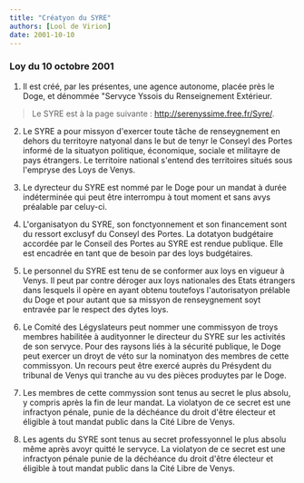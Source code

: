 ```yaml
---
title: "Créatyon du SYRE"
authors: [Lool de Virion]
date: 2001-10-10
---
```


### Loy du 10 octobre 2001

1. Il est créé, par les présentes, une agence autonome, placée près le Doge, et dénommée "Servyce Yssois du Renseignement Extérieur.

> Le SYRE est à la page suivante : http://serenyssime.free.fr/Syre/.

2. Le SYRE a pour missyon d'exercer toute tâche de renseygnement en dehors du territoyre natyonal dans le but de tenyr le Conseyl des Portes informé de la situatyon politique, économique, sociale et militayre de pays étrangers.
Le territoire national s'entend des territoires situés sous l'empryse des Loys de Venys.

3. Le dyrecteur du SYRE est nommé par le Doge pour un mandat à durée indéterminée qui peut être interrompu à tout moment et sans avys préalable par celuy-ci.

4. L'organisatyon du SYRE, son fonctyonnement et son financement sont du ressort exclusyf du Conseyl des Portes. La dotatyon budgétaire accordée par le Conseil des Portes au SYRE est rendue publique. Elle est encadrée en tant que de besoin par des loys budgétaires.

5. Le personnel du SYRE est tenu de se conformer aux loys en vigueur à Venys. Il peut par contre déroger aux loys nationales des Etats étrangers dans lesquels il opère en ayant obtenu toutefoys l'autorisatyon prélable du Doge et pour autant que sa missyon de renseygnement soyt entravée par le respect des dytes loys.

6. Le Comité des Légyslateurs peut nommer une commissyon de troys membres habilitée à audityonner le directeur du SYRE sur les activités de son servyce.
Pour des raysons liés à la sécurité publique, le Doge peut exercer un droyt de véto sur la nominatyon des membres de cette commissyon. Un recours peut être exercé auprès du Présydent du tribunal de Venys qui tranche au vu des pièces produytes par le Doge.

7. Les membres de cette commyssion sont tenus au secret le plus absolu, y compris après la fin de leur mandat. La violatyon de ce secret est une infractyon pénale, punie de la déchéance du droit d'être électeur et éligible à tout mandat public dans la Cité Libre de Venys.

8. Les agents du SYRE sont tenus au secret professyonnel le plus absolu même après avoyr quitté le servyce. La violatyon de ce secret est une infractyon pénale punie de la déchéance du droit d'être électeur et éligible à tout mandat public dans la Cité Libre de Venys.
